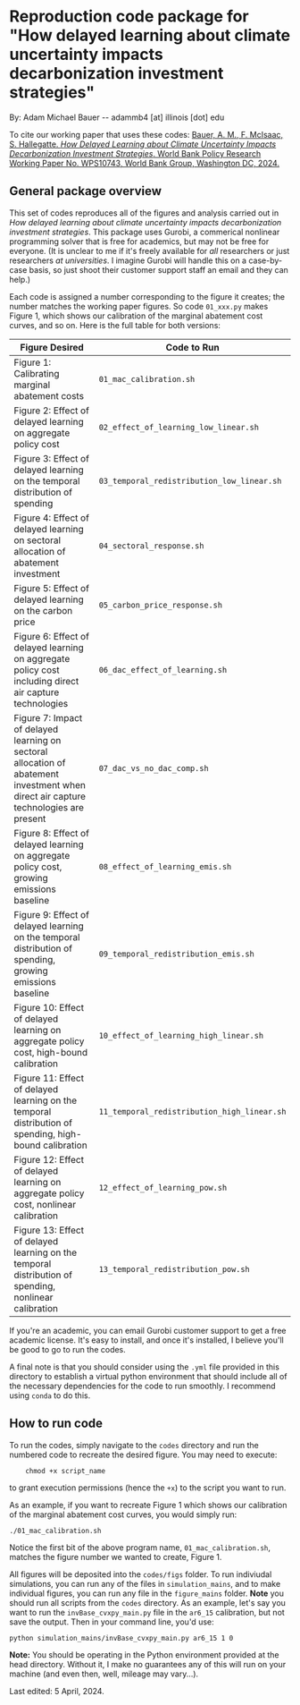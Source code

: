 # Reproduction code package for "How delayed learning about climate uncertainty impacts decarbonization investment strategies"

By: Adam Michael Bauer -- adammb4 [at] illinois [dot] edu

To cite our working paper that uses these codes: [Bauer, A. M., F. McIsaac, S. Hallegatte. *How Delayed Learning about Climate Uncertainty Impacts Decarbonization Investment Strategies*. World Bank Policy Research Working Paper No. WPS10743, World Bank Group, Washington DC, 2024.](https://documents.worldbank.org/en/publication/documents-reports/documentdetail/099829103282438373/idu1f2d86d77127091490d1a6df1dc342f15d10b)

## General package overview

This set of codes reproduces all of the figures and analysis carried out in *How delayed learning about climate uncertainty impacts decarbonization investment strategies*. This package uses Gurobi, a commerical nonlinear programming solver that is free for academics, but may not be free for everyone. (It is unclear to me if it's freely available for *all* researchers or just researchers *at universities*. I imagine Gurobi will handle this on a case-by-case basis, so just shoot their customer support staff an email and they can help.)

Each code is assigned a number corresponding to the figure it creates; the number matches the working paper figures. So code `01_xxx.py` makes Figure 1, which shows our calibration of the marginal abatement cost curves, and so on. Here is the full table for both versions:

| Figure Desired | Code to Run |
|----------|----------|
| Figure 1: Calibrating marginal abatement costs | `01_mac_calibration.sh` |
| Figure 2: Effect of delayed learning on aggregate policy cost | `02_effect_of_learning_low_linear.sh` |
| Figure 3: Effect of delayed learning on the temporal distribution of spending | `03_temporal_redistribution_low_linear.sh` |
| Figure 4: Effect of delayed learning on sectoral allocation of abatement investment | `04_sectoral_response.sh`|
| Figure 5: Effect of delayed learning on the carbon price | `05_carbon_price_response.sh` |
| Figure 6: Effect of delayed learning on aggregate policy cost including direct air capture technologies | `06_dac_effect_of_learning.sh` |
| Figure 7: Impact of delayed learning on sectoral allocation of abatement investment when direct air capture technologies are present | `07_dac_vs_no_dac_comp.sh` |
| Figure 8: Effect of delayed learning on aggregate policy cost, growing emissions baseline | `08_effect_of_learning_emis.sh` |
| Figure 9: Effect of delayed learning on the temporal distribution of spending, growing emissions baseline | `09_temporal_redistribution_emis.sh` |
| Figure 10: Effect of delayed learning on aggregate policy cost, high-bound calibration | `10_effect_of_learning_high_linear.sh` |
| Figure 11: Effect of delayed learning on the temporal distribution of spending, high-bound calibration | `11_temporal_redistribution_high_linear.sh` |
| Figure 12: Effect of delayed learning on aggregate policy cost, nonlinear calibration | `12_effect_of_learning_pow.sh` |
| Figure 13: Effect of delayed learning on the temporal distribution of spending, nonlinear calibration | `13_temporal_redistribution_pow.sh` |

If you're an academic, you can email Gurobi customer support to get a free academic license. It's easy to install, and once it's installed, I believe you'll be good to go to run the codes.

A final note is that you should consider using the `.yml` file provided in this directory to establish a virtual python environment that should include all of the necessary dependencies for the code to run smoothly. I recommend using `conda` to do this. 

## How to run code

To run the codes, simply navigate to the `codes` directory and run the numbered code to recreate the desired figure. You may need to execute:
```
    chmod +x script_name
```
to grant execution permissions (hence the `+x`) to the script you want to run.

As an example, if you want to recreate Figure 1 which shows our calibration of the marginal abatement cost curves, you would simply run:
```
./01_mac_calibration.sh
```
Notice the first bit of the above program name, `01_mac_calibration.sh`, matches the figure number we wanted to create, Figure 1.

All figures will be deposited into the `codes/figs` folder. To run indiviudal simulations, you can run any of the files in `simulation_mains`, and to make individual figures, you can run any file in the `figure_mains` folder. **Note** you should run all scripts from the `codes` directory. As an example, let's say you want to run the `invBase_cvxpy_main.py` file in the `ar6_15` calibration, but not save the output. Then in your command line, you'd use:
```
python simulation_mains/invBase_cvxpy_main.py ar6_15 1 0
```

**Note:** You should be operating in the Python environment provided at the head directory. Without it, I make no guarantees any of this will run on your machine (and even then, well, mileage may vary...).

Last edited: 5 April, 2024.

